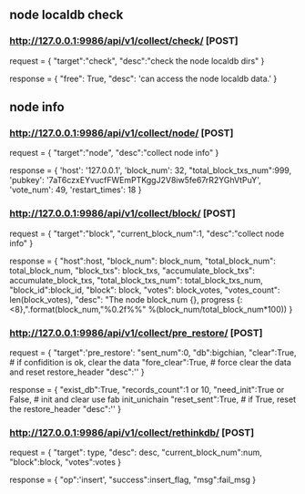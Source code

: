 ## node localdb check
### http://127.0.0.1:9986/api/v1/collect/check/ [POST]
request = {
 	"target":"check",
	"desc":"check the node localdb dirs"
    }

response = {
    "free": True,
    "desc": 'can access the node localdb data.'
    }

## node info
### http://127.0.0.1:9986/api/v1/collect/node/ [POST]
request = {
 	"target":"node",
	"desc":"collect node info"
    }

response = {
    'host': '127.0.0.1',
    'block_num': 32,
    "total_block_txs_num":999,
    'pubkey': '7aT6czxEYvucfFWEmPTKggJ2V8iw5fe67rR2YGhVtPuY',
    'vote_num': 49,
    'restart_times': 18
    }

### http://127.0.0.1:9986/api/v1/collect/block/ [POST]
request = {
 	"target":"block",
 	"current_block_num":1,
	"desc":"collect node info"
    }

response = {
    "host":host,
    "block_num": block_num,
    "total_block_num": total_block_num,
    "block_txs": block_txs,
    "accumulate_block_txs": accumulate_block_txs,
    "total_block_txs_num": total_block_txs_num,
    "block_id":block_id,
    "block": block,
    "votes": block_votes,
    "votes_count": len(block_votes),
    "desc": "The node block_num {}, progress {:<8},".format(block_num,"%0.2f%%" %(block_num/total_block_num*100))
    }

### http://127.0.0.1:9986/api/v1/collect/pre_restore/ [POST]
request = {
     "target":'pre_restore':
      "sent_num":0,
      "db":bigchian,
      "clear":True, # if confidition is ok, clear the data
      "fore_clear":True, # force clear the data and reset restore_header
      "desc":''
    }

response = {
    "exist_db":True,
    "records_count":1 or 10,
    "need_init":True or False, # init and clear use fab init_unichain
    "reset_sent":True, # if True, reset the restore_header
    "desc":''
    }

### http://127.0.0.1:9986/api/v1/collect/rethinkdb/ [POST]
request = {
    "target": type,
    "desc": desc,
    "current_block_num":num,
    "block":block,
    "votes":votes
    }

response = {
    "op":'insert',
    "success":insert_flag,
    "msg":fail_msg
    }
